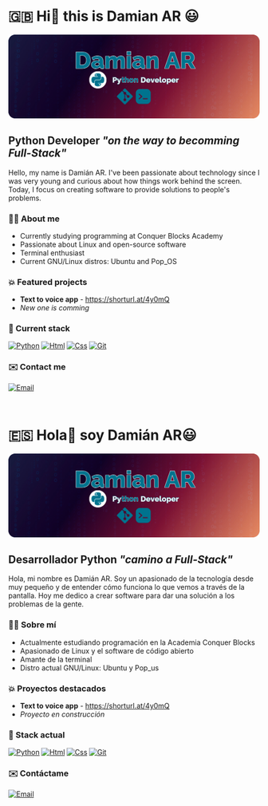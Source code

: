 # 🇬🇧 Hi👋  this is Damian AR 😃

![damixtech_header](./assets/banner_github.png)

## Python Developer *"on the way to becomming Full-Stack"*

Hello, my name is Damián AR. I've been passionate about technology since I was very young and curious about how things work behind the screen. Today, I focus on creating software to provide solutions to people's problems.

### 🙋‍♂️ About me

- Currently studying programming at Conquer Blocks Academy
- Passionate about Linux and open-source software
- Terminal enthusiast
- Current GNU/Linux distros: Ubuntu and Pop_OS

### 💥 Featured projects
- **Text to voice app** - https://shorturl.at/4y0mQ
- *New one is comming*

### 🔧 Current stack
  
[![Python](https://img.shields.io/badge/Python-306998?style=for-the-badge&logo=python&logoColor=white&labelColor=101010)]() [![Html](https://img.shields.io/badge/HTML-white?style=for-the-badge&logo=html5&logoColor=white&labelColor=black&color=%23E34F26)]() [![Css](https://img.shields.io/badge/css-white?style=for-the-badge&logo=css3&logoColor=white&labelColor=black&color=blue)]()  [![Git](https://img.shields.io/badge/Git-yellow?style=for-the-badge&logo=git&logoColor=white&labelColor=101010)]()

### ✉️ Contact me
[![Email](https://img.shields.io/badge/professional%20e--mail-white?style=for-the-badge&logo=gmail&logoColor=white&label=damitech%40tutamail.com&labelColor=black&color=%23EA4335)](mailto:dami@tutamail.com)

<br>

# 🇪🇸 Hola👋 soy Damián AR😃

![damixtech_header](./assets/banner_github.png)

## Desarrollador Python *"camino a Full-Stack"*

Hola, mi nombre es Damián AR. Soy un apasionado de la tecnología desde muy pequeño y de entender cómo funciona lo que vemos a través de la pantalla. Hoy me dedico a crear software para dar una solución a los problemas de la gente.

### 🙋‍♂️ Sobre mí
  - Actualmente estudiando programación en la Academia Conquer Blocks
  - Apasionado de Linux y el software de código abierto
  - Amante de la terminal
  - Distro actual GNU/Linux: Ubuntu y Pop_us
  
### 💥 Proyectos destacados
  - **Text to voice app** - https://shorturl.at/4y0mQ
  - *Proyecto en construcción*

### 🔧 Stack actual
  
  [![Python](https://img.shields.io/badge/Python-306998?style=for-the-badge&logo=python&logoColor=white&labelColor=101010)]() [![Html](https://img.shields.io/badge/HTML-white?style=for-the-badge&logo=html5&logoColor=white&labelColor=black&color=%23E34F26)]() [![Css](https://img.shields.io/badge/css-white?style=for-the-badge&logo=css3&logoColor=white&labelColor=black&color=blue)]()  [![Git](https://img.shields.io/badge/Git-yellow?style=for-the-badge&logo=git&logoColor=white&labelColor=101010)]()

### ✉️ Contáctame
[![Email](https://img.shields.io/badge/Email%20profesional-white?style=for-the-badge&logo=gmail&logoColor=white&label=damitech%40tutamail.com&labelColor=black&color=%23EA4335)](mailto:dami@tutamail.com)


<!--
Here are some ideas to get you started:

- 🔭 I’m currently working on ...
- 🌱 I’m currently learning ...
- 👯 I’m looking to collaborate on ...
- 🤔 I’m looking for help with ...
- 💬 Ask me about ...
- 📫 How to reach me: ...
- 😄 Pronouns: ...
- ⚡ Fun fact: ...
-->
 